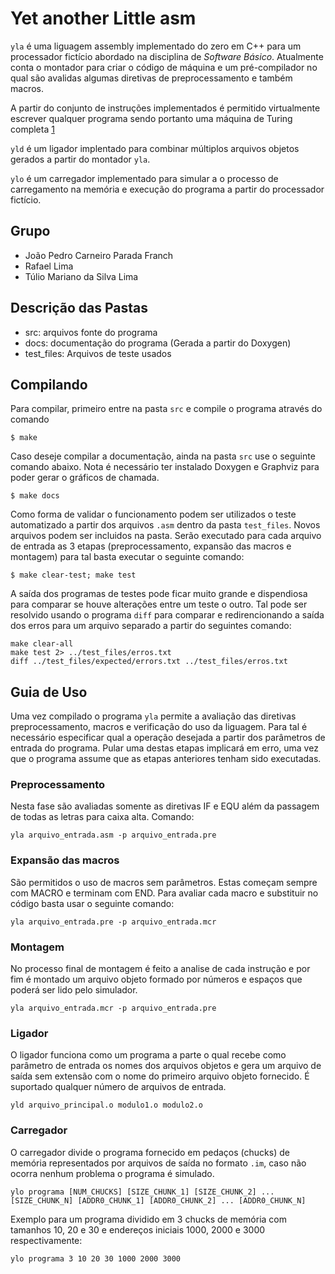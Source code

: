 # Yet another Little asm

`yla` é uma liguagem assembly implementado do zero em C++ para um processador fictício abordado na disciplina de _Software Básico_. Atualmente conta o montador para criar o código de máquina e um pré-compilador no qual são avalidas algumas diretivas de preprocessamento e também macros.

A partir do conjunto de instruções implementados é permitido virtualmente escrever qualquer programa sendo portanto uma máquina de Turing completa [1](http://en.wikipedia.org/wiki/Turing_completeness)

`yld` é um ligador implentado para combinar múltiplos arquivos objetos gerados a partir do montador `yla`.

`ylo` é um carregador implementado para simular a o processo de carregamento na memória e execução do programa a partir do processador fictício.

## Grupo

 * João Pedro Carneiro Parada Franch
 * Rafael Lima
 * Túlio Mariano da Silva Lima

## Descrição das Pastas

 * src: arquivos fonte do programa
 * docs: documentação do programa (Gerada a partir do Doxygen)
 * test_files: Arquivos de teste usados

## Compilando
Para compilar, primeiro entre na pasta `src` e compile o programa através do comando

```
$ make
```

Caso deseje compilar a documentação, ainda na pasta `src` use o seguinte comando abaixo. Nota é necessário ter instalado Doxygen e Graphviz para poder gerar o gráficos de chamada.

```
$ make docs
```

Como forma de validar o funcionamento podem ser utilizados o teste automatizado a partir dos arquivos `.asm` dentro da pasta `test_files`. Novos arquivos podem ser incluidos na pasta. Serão executado para cada arquivo de entrada as 3 etapas (preprocessamento, expansão das macros e montagem) para tal basta executar o seguinte comando:

```
$ make clear-test; make test
```
A saída dos programas de testes pode ficar muito grande e dispendiosa para comparar se houve alterações entre um teste o outro. Tal pode ser resolvido usando o programa `diff` para comparar e redirencionando a saída dos erros para um arquivo separado a partir do seguintes comando:

```
make clear-all
make test 2> ../test_files/erros.txt
diff ../test_files/expected/errors.txt ../test_files/erros.txt
```

## Guia de Uso

Uma vez compilado o programa `yla` permite a avaliação das diretivas preprocessamento, macros e verificação do uso da liguagem. Para tal é necessário especificar qual a operação desejada a partir dos parâmetros de entrada do programa. Pular uma destas etapas implicará em erro, uma vez que o programa assume que as etapas anteriores tenham sido executadas.

### Preprocessamento

Nesta fase são avaliadas somente as diretivas IF e EQU além da passagem de todas as letras para caixa alta. Comando:

```
yla arquivo_entrada.asm -p arquivo_entrada.pre
```

### Expansão das macros

São permitidos o uso de macros sem parâmetros. Estas começam sempre com MACRO e terminam com END. Para avaliar cada macro e substituir no código basta usar o seguinte comando:

```
yla arquivo_entrada.pre -p arquivo_entrada.mcr
```

### Montagem

No processo final de montagem é feito a analise de cada instrução e por fim é montado um arquivo objeto formado por números e espaços que poderá ser lido pelo simulador.

```
yla arquivo_entrada.mcr -p arquivo_entrada.pre
```

### Ligador

O ligador funciona como um programa a parte o qual recebe como parâmetro de entrada os nomes dos arquivos objetos e gera um arquivo de saída sem extensão com o nome do primeiro arquivo objeto fornecido. É suportado qualquer número de arquivos de entrada.

```
yld arquivo_principal.o modulo1.o modulo2.o
```

### Carregador

O carregador divide o programa fornecido em pedaços (chucks) de memória representados por arquivos de saída no formato `.im`, caso não ocorra nenhum problema o programa é simulado.

```
ylo programa [NUM_CHUCKS] [SIZE_CHUNK_1] [SIZE_CHUNK_2] ... [SIZE_CHUNK_N] [ADDR0_CHUNK_1] [ADDR0_CHUNK_2] ... [ADDR0_CHUNK_N]
```

Exemplo para um programa dividido em 3 chucks de memória com tamanhos 10, 20 e 30 e endereços iniciais 1000, 2000 e 3000 respectivamente:

```
ylo programa 3 10 20 30 1000 2000 3000
```
